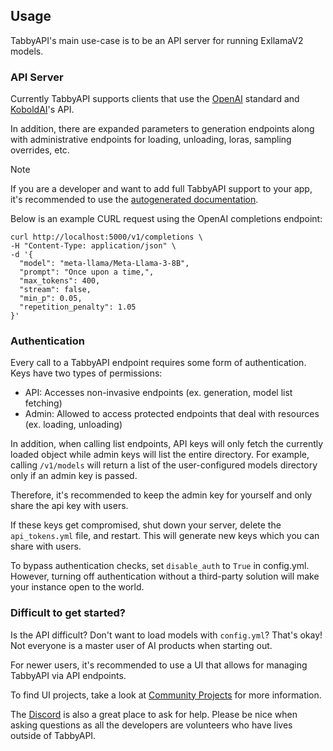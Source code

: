 ## Usage
TabbyAPI's main use-case is to be an API server for running ExllamaV2 models.

### API Server
Currently TabbyAPI supports clients that use the [OpenAI](https://platform.openai.com/docs/api-reference) standard and [KoboldAI](https://lite.koboldai.net/koboldcpp_api)'s API.

In addition, there are expanded parameters to generation endpoints along with administrative endpoints for loading, unloading, loras, sampling overrides, etc.

> [!NOTE]
> If you are a developer and want to add full TabbyAPI support to your app, it's recommended to use the [autogenerated documentation](https://theroyallab.github.io/tabbyAPI).

Below is an example CURL request using the OpenAI completions endpoint:
```
curl http://localhost:5000/v1/completions \
-H "Content-Type: application/json" \
-d '{
  "model": "meta-llama/Meta-Llama-3-8B",
  "prompt": "Once upon a time,",
  "max_tokens": 400,
  "stream": false,
  "min_p": 0.05,
  "repetition_penalty": 1.05
}'
```

### Authentication
Every call to a TabbyAPI endpoint requires some form of authentication. Keys have two types of permissions:
- API: Accesses non-invasive endpoints (ex. generation, model list fetching)
- Admin: Allowed to access protected endpoints that deal with resources (ex. loading, unloading)

In addition, when calling list endpoints, API keys will only fetch the currently loaded object while admin keys will list the entire directory. For example, calling `/v1/models` will return a list of the user-configured models directory only if an admin key is passed.

Therefore, it's recommended to keep the admin key for yourself and only share the api key with users.

If these keys get compromised, shut down your server, delete the `api_tokens.yml` file, and restart. This will generate new keys which you can share with users.

To bypass authentication checks, set `disable_auth` to `True` in config.yml. However, turning off authentication without a third-party solution will make your instance open to the world.

### Difficult to get started?
Is the API difficult? Don't want to load models with `config.yml`? That's okay! Not everyone is a master user of AI products when starting out. 

For newer users, it's recommended to use a UI that allows for managing TabbyAPI via API endpoints.

To find UI projects, take a look at [Community Projects](https://github.com/theroyallab/tabbyAPI/wiki/09.-Community-Projects) for more information.

The [Discord](https://discord.gg/sYQxnuD7Fj) is also a great place to ask for help. Please be nice when asking questions as all the developers are volunteers who have lives outside of TabbyAPI. 